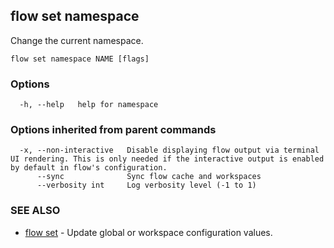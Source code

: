 ## flow set namespace

Change the current namespace.

```
flow set namespace NAME [flags]
```

### Options

```
  -h, --help   help for namespace
```

### Options inherited from parent commands

```
  -x, --non-interactive   Disable displaying flow output via terminal UI rendering. This is only needed if the interactive output is enabled by default in flow's configuration.
      --sync              Sync flow cache and workspaces
      --verbosity int     Log verbosity level (-1 to 1)
```

### SEE ALSO

* [flow set](flow_set.md)	 - Update global or workspace configuration values.

